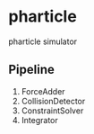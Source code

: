 pharticle
=========
pharticle simulator

## Pipeline
1. ForceAdder
2. CollisionDetector
3. ConstraintSolver
4. Integrator
